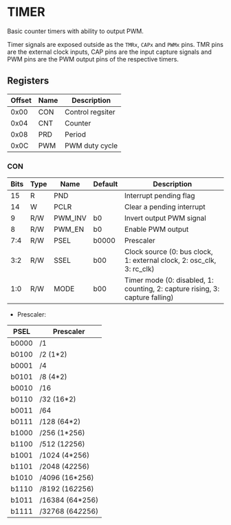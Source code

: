 # TIMER

Basic counter timers with ability to output PWM.

Timer signals are exposed outside as the `TMRx`, `CAPx` and `PWMx` pins.
TMR pins are the external clock inputs, CAP pins are the input capture signals and
PWM pins are the PWM output pins of the respective timers.

## Registers

| Offset | Name     | Description             |
|--------|----------|-------------------------|
| 0x00   | CON      | Control regsiter        |
| 0x04   | CNT      | Counter                 |
| 0x08   | PRD      | Period                  |
| 0x0C   | PWM      | PWM duty cycle          |

### CON

| Bits  | Type | Name       | Default | Description            |
|-------|------|------------|---------|------------------------|
| 15    | R    | PND        |         | Interrupt pending flag |
| 14    | W    | PCLR       |         | Clear a pending interrupt |
| 9     | R/W  | PWM_INV    | b0      | Invert output PWM signal |
| 8     | R/W  | PWM_EN     | b0      | Enable PWM output      |
| 7:4   | R/W  | PSEL       | b0000   | Prescaler              |
| 3:2   | R/W  | SSEL       | b00     | Clock source (0: bus clock, 1: external clock, 2: osc_clk, 3: rc_clk) |
| 1:0   | R/W  | MODE       | b00     | Timer mode (0: disabled, 1: counting, 2: capture rising, 3: capture falling) |

- Prescaler:

| PSEL  | Prescaler           |
|-------|---------------------|
| b0000 | /1                  |
| b0100 | /2 (1*2)            |
| b0001 | /4                  |
| b0101 | /8 (4*2)            |
| b0010 | /16                 |
| b0110 | /32 (16*2)          |
| b0011 | /64                 |
| b0111 | /128 (64*2)         |
| b1000 | /256 (1*256)        |
| b1100 | /512 (1*2*256)      |
| b1001 | /1024 (4*256)       |
| b1101 | /2048 (4*2*256)     |
| b1010 | /4096 (16*256)      |
| b1110 | /8192 (16*2*256)    |
| b1011 | /16384 (64*256)     |
| b1111 | /32768 (64*2*256)   |

